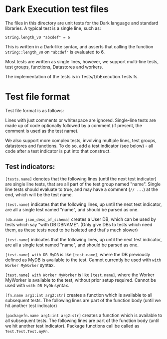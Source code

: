 # Dark Execution test files

The files in this directory are unit tests for the Dark language and standard
libraries. A typical test is a single line, such as:

`String.length_v0 "abcdef" = 6`

This is written in a Dark-like syntax, and asserts that calling the function
`String::length_v0` on `"abcdef"` is evaluated to 6.

Most tests are written as single lines, however, we support multi-line tests,
test groups, functions, Datastores and workers.

The implementation of the tests is in Tests/LibExecution.Tests.fs.

# Test file format

Test file format is as follows:

Lines with just comments or whitespace are ignored. Single-line tests are made
up of code optionally followed by a comment (if present, the comment is used as
the test name).

We also support more complex tests, involving multiple lines, test groups,
datastores and functions. To do so, add a test indicator (see below) - all
code after a test indicator is put into that construct.

## Test indicators:

`[tests.name]` denotes that the following lines (until the next test indicator)
are single line tests, that are all part of the test group named "name". Single
line tests should evaluate to true, and may have a comment (`// ...`) at the
end, which will be the test name.

`[test.name]` indicates that the following lines, up until the next test
indicator, are all a single test named "name", and should be parsed as one.

`[db.name json_desc_of_schema]` creates a User DB, which can be used by tests
which say "with DB DBNAME". (Only give DBs to tests which need them, as these
tests need to be isolated and that's much slower)

`[test.name]` indicates that the following lines, up until the next test
indicator, are all a single test named "name", and should be parsed as one.

`[test.name] with DB MyDB` is like `[test.name]`, where the DB previously
defined as MyDB is available to the test. Cannot currently be used with
`with Worker MyWorker` syntax.

`[test.name] with Worker MyWorker` is like `[test.name]`, where the Worker
MyWorker is available to the test, without prior setup required. Cannot be used
with `with DB MyDb` syntax.

`[fn.name arg1:int arg2:str]` creates a function which is available to all
subsequent tests. The following lines are part of the function body (until we
hit another test indicator)

`[packagefn.name arg1:int arg2:str]` creates a function which is available to
all subsequent tests. The following lines are part of the function body (until
we hit another test indicator). Package functions call be called as
`Test.Test.Test.myFn`.
